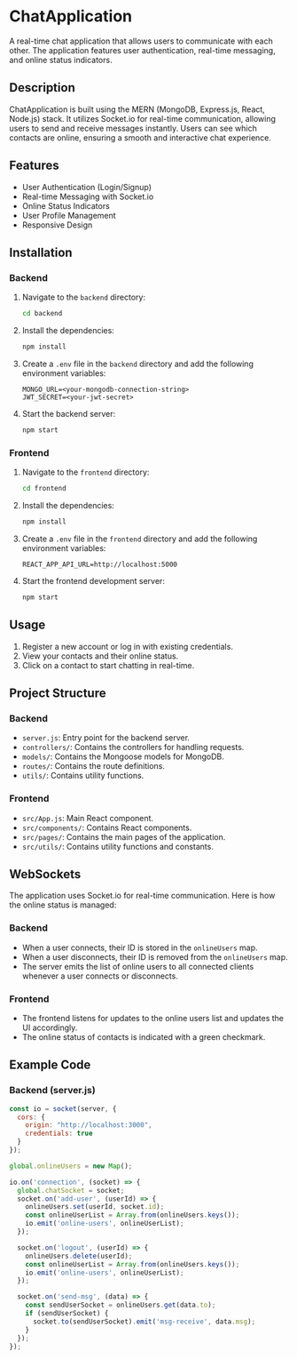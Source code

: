 # ChatApplication

A real-time chat application that allows users to communicate with each other. The application features user authentication, real-time messaging, and online status indicators.

## Description

ChatApplication is built using the MERN (MongoDB, Express.js, React, Node.js) stack. It utilizes Socket.io for real-time communication, allowing users to send and receive messages instantly. Users can see which contacts are online, ensuring a smooth and interactive chat experience.

## Features

- User Authentication (Login/Signup)
- Real-time Messaging with Socket.io
- Online Status Indicators
- User Profile Management
- Responsive Design

## Installation

### Backend

1. Navigate to the `backend` directory:
    ```sh
    cd backend
    ```

2. Install the dependencies:
    ```sh
    npm install
    ```

3. Create a `.env` file in the `backend` directory and add the following environment variables:
    ```env
    MONGO_URL=<your-mongodb-connection-string>
    JWT_SECRET=<your-jwt-secret>
    ```

4. Start the backend server:
    ```sh
    npm start
    ```

### Frontend

1. Navigate to the `frontend` directory:
    ```sh
    cd frontend
    ```

2. Install the dependencies:
    ```sh
    npm install
    ```

3. Create a `.env` file in the `frontend` directory and add the following environment variables:
    ```env
    REACT_APP_API_URL=http://localhost:5000
    ```

4. Start the frontend development server:
    ```sh
    npm start
    ```

## Usage

1. Register a new account or log in with existing credentials.
2. View your contacts and their online status.
3. Click on a contact to start chatting in real-time.

## Project Structure

### Backend

- `server.js`: Entry point for the backend server.
- `controllers/`: Contains the controllers for handling requests.
- `models/`: Contains the Mongoose models for MongoDB.
- `routes/`: Contains the route definitions.
- `utils/`: Contains utility functions.

### Frontend

- `src/App.js`: Main React component.
- `src/components/`: Contains React components.
- `src/pages/`: Contains the main pages of the application.
- `src/utils/`: Contains utility functions and constants.

## WebSockets

The application uses Socket.io for real-time communication. Here is how the online status is managed:

### Backend

- When a user connects, their ID is stored in the `onlineUsers` map.
- When a user disconnects, their ID is removed from the `onlineUsers` map.
- The server emits the list of online users to all connected clients whenever a user connects or disconnects.

### Frontend

- The frontend listens for updates to the online users list and updates the UI accordingly.
- The online status of contacts is indicated with a green checkmark.

## Example Code

### Backend (server.js)

```javascript
const io = socket(server, {
  cors: {
    origin: "http://localhost:3000",
    credentials: true
  }
});

global.onlineUsers = new Map();

io.on('connection', (socket) => {
  global.chatSocket = socket;
  socket.on('add-user', (userId) => {
    onlineUsers.set(userId, socket.id);
    const onlineUserList = Array.from(onlineUsers.keys());
    io.emit('online-users', onlineUserList);
  });

  socket.on('logout', (userId) => {
    onlineUsers.delete(userId);
    const onlineUserList = Array.from(onlineUsers.keys());
    io.emit('online-users', onlineUserList);
  });

  socket.on('send-msg', (data) => {
    const sendUserSocket = onlineUsers.get(data.to);
    if (sendUserSocket) {
      socket.to(sendUserSocket).emit('msg-receive', data.msg);
    }
  });
});
